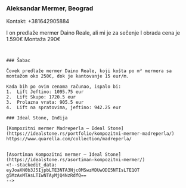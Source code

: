 

### Aleksandar Mermer, Beograd⁩

Kontakt: +381642905884

I on predlaže mermer Daino Reale, ali mi je za sečenje I obrada cena je 1.590€ 
Montaža 290€
```


### Šabac

Čovek predlaže mermer Daino Reale, koji košta po m² mermera sa montažom oko 250€, dok je kantovanje 15 eur/m.

Kada bih po ovim cenama računao, ispalo bi:
1.  Lift Jeftino: 1095.75 eur
2.  Lift Skupo: 1720.5 eur
3.  Prolazna vrata: 905.5 eur
4.  Lift na spratovima, jeftino: 942.25 eur

### Ideal Stone, Inđija

[Kompozitni mermer Madreperla – Ideal Stone](https://idealstone.rs/portfolio/kompozitni-mermer-madreperla/)
https://www.quarella.com/collection/madreperla/


[Asortiman Kompozitni mermer – Ideal Stone](https://idealstone.rs/asortiman-kompozitni-mermer/)
<!--stackedit_data:
eyJoaXN0b3J5IjpbLTE3NTA3Njc0MSwzMDUwODI5NTIsLTE1OT
g5MzAxMTAsLTIwNTAyMjQ4NzRdfQ==
-->